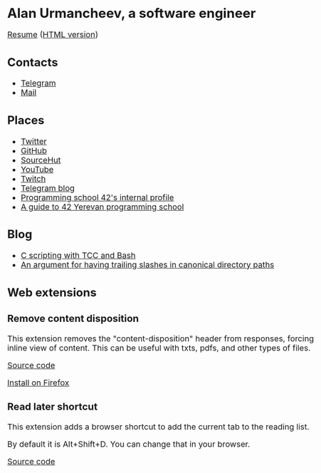 <style>
	* { font-size: calc(1rem + 0.10vw); }
	h3 { font-size: calc(1.2rem + 0.15vw); }
	h2 { font-size: calc(1.4rem + 0.20vw); }
	h1 { font-size: calc(1.6rem + 0.25vw); }
	body { margin: 0 auto; max-width: 50em; }
	pre { overflow: scroll; border: 1px solid black; }
</style>

<div style="margin-top: 20px"></div>

<title>Alan Urmancheev, a software engineer</title>

# Alan Urmancheev, a software engineer

[Resume](resume/alan-urmancheev.pdf) ([HTML version](resume/alan-urmancheev.html))

## Contacts

* [Telegram](https://t.me/alurm)
* [Mail](mailto:alan.urman@gmail.com)

## Places

* [Twitter](https://twitter.com/alurmanc)
* [GitHub](https://github.com/alurm)
* [SourceHut](https://git.sr.ht/~alurm)
* [YouTube](https://youtube.com/@alurma)
* [Twitch](https://twitch.tv/alurman)
* [Telegram blog](https://t.me/alurman)
* [Programming school 42's internal profile](https://profile.intra.42.fr/users/ghelman)
* [A guide to 42 Yerevan programming school](42-yerevan-unofficial-guide/index.html)

## Blog

* [C scripting with TCC and Bash](blog/c-scripting-with-tcc-and-bash.html)
* [An argument for having trailing slashes in canonical directory paths](blog/an-argument-for-having-trailing-slashes-in-canonical-directory-paths.html)

## Web extensions

### Remove content disposition

This extension removes the "content-disposition" header from responses, forcing inline view of content. This can be useful with txts, pdfs, and other types of files.

[Source code](https://github.com/alurm/alurm.github.io/tree/master/extensions/remove-content-disposition/source)

[Install on Firefox](extensions/remove-content-disposition/extension.xpi)

### Read later shortcut

This extension adds a browser shortcut to add the current tab to the reading list.

By default it is Alt+Shift+D. You can change that in your browser.

[Source code](https://github.com/alurm/browser-read-later-shortcut)
